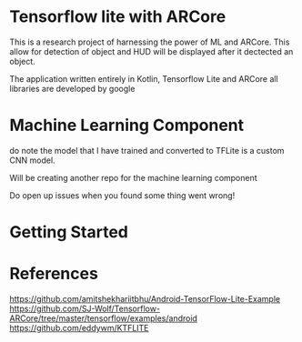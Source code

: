 # Tensorflow lite with ARCore
This is a research project of harnessing the power of ML and ARCore. This allow for detection of object
and HUD will be displayed after it dectected an object.

The application written entirely in Kotlin, Tensorflow Lite and ARCore all libraries are developed by google


# Machine Learning Component
do note the model that I have trained and converted to TFLite is a custom CNN model.

Will be creating another repo for the machine learning component

Do open up issues when you found some thing went wrong!

# Getting Started



# References
 https://github.com/amitshekhariitbhu/Android-TensorFlow-Lite-Example<br/>
 https://github.com/SJ-Wolf/Tensorflow-ARCore/tree/master/tensorflow/examples/android<br/>
 https://github.com/eddywm/KTFLITE<br/>

